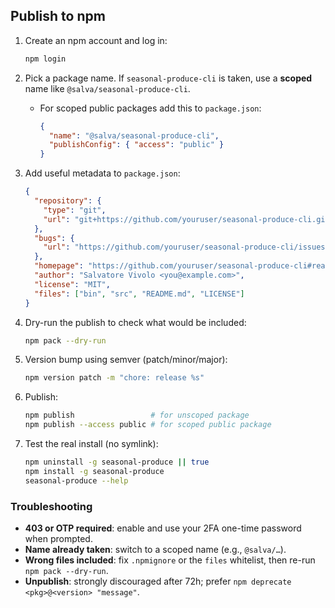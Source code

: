 ## Publish to npm

1. Create an npm account and log in:

   ```bash
   npm login
   ```

2. Pick a package name. If `seasonal-produce-cli` is taken, use a **scoped** name like `@salva/seasonal-produce-cli`.

   - For scoped public packages add this to `package.json`:
     ```json
     {
       "name": "@salva/seasonal-produce-cli",
       "publishConfig": { "access": "public" }
     }
     ```

3. Add useful metadata to `package.json`:

   ```json
   {
     "repository": {
       "type": "git",
       "url": "git+https://github.com/youruser/seasonal-produce-cli.git"
     },
     "bugs": {
       "url": "https://github.com/youruser/seasonal-produce-cli/issues"
     },
     "homepage": "https://github.com/youruser/seasonal-produce-cli#readme",
     "author": "Salvatore Vivolo <you@example.com>",
     "license": "MIT",
     "files": ["bin", "src", "README.md", "LICENSE"]
   }
   ```

4. Dry-run the publish to check what would be included:

   ```bash
   npm pack --dry-run
   ```

5. Version bump using semver (patch/minor/major):

   ```bash
   npm version patch -m "chore: release %s"
   ```

6. Publish:

   ```bash
   npm publish                 # for unscoped package
   npm publish --access public # for scoped public package
   ```

7. Test the real install (no symlink):
   ```bash
   npm uninstall -g seasonal-produce || true
   npm install -g seasonal-produce
   seasonal-produce --help
   ```

### Troubleshooting

- **403 or OTP required**: enable and use your 2FA one-time password when prompted.
- **Name already taken**: switch to a scoped name (e.g., `@salva/…`).
- **Wrong files included**: fix `.npmignore` or the `files` whitelist, then re-run `npm pack --dry-run`.
- **Unpublish**: strongly discouraged after 72h; prefer `npm deprecate <pkg>@<version> "message"`.

```

```
